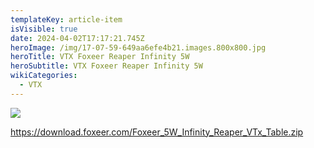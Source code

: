 ```yaml
---
templateKey: article-item
isVisible: true
date: 2024-04-02T17:17:21.745Z
heroImage: /img/17-07-59-649aa6efe4b21.images.800x800.jpg
heroTitle: VTX Foxeer Reaper Infinity 5W
heroSubtitle: VTX Foxeer Reaper Infinity 5W
wikiCategories:
  - VTX
---
```

![](/img/17-07-59-649aa6efe4b21.images.800x800.jpg)

https://download.foxeer.com/Foxeer_5W_Infinity_Reaper_VTx_Table.zip

![]()